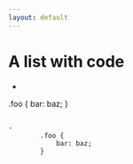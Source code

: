 ```yaml
---
layout: default
---
```


# A list with code

- ~~~
.foo {
    bar: baz;
}
~~~

- 
        .foo {
            bar: baz;
        }

